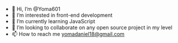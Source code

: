 - 👋 Hi, I’m @Yoma601
- 👀 I’m interested in front-end development
- 🌱 I’m currently learning JavaScript
- 💞️ I’m looking to collaborate on any open source project in my level
- 📫 How to reach me yomadaniel18@gmail.com

<!---
Yoma601/Yoma601 is a ✨ special ✨ repository because its `README.md` (this file) appears on your GitHub profile.
You can click the Preview link to take a look at your changes.
--->
